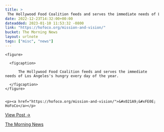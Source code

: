 ```yaml
---
title: > 
 The Hollywood Food Coalition feeds and serves the immediate needs of Los Angeles's hungry every day of the year.
date: 2022-12-23T14:32:00+00:00
dateadded: 2023-01-10 11:53:32 -0800
link: "https://hofoco.org/mission-and-vision/"
bucket: The Morning News
layout: urlnote
tags: ["misc", "news"]
--- 
```




  
    
  

  
    <figure>
      
      <figcaption>
        
          The Hollywood Food Coalition feeds and serves the immediate needs of Los Angeles's hungry every day of the year.
        
      </figcaption>
    </figure>

    
    <p><a href="https://hofoco.org/mission-and-vision/">&#x021A9;&#xFE0E; HoFoCo</a></p>
    
  
  <p><a href="https://themorningnews.org/p/the-hollywood-food-coalition-feeds-and-serves">View Post &rarr;</a></p>



 <!-- end excerpt --> 
<div class='bucket'><a class='internal-link' href='/buckets/the-morning-news'>The Morning News</a></div> 
